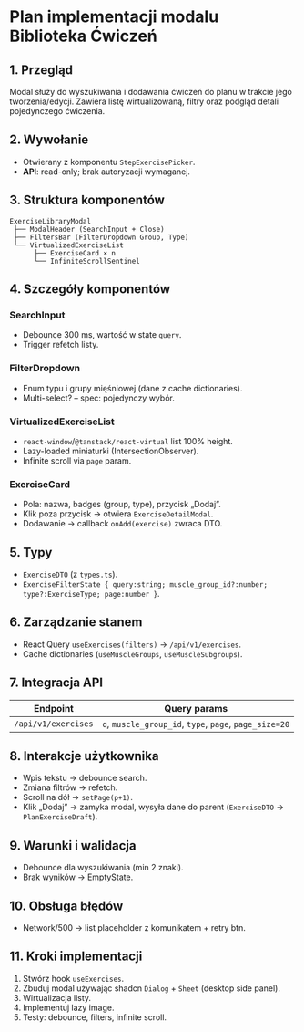 # Plan implementacji modalu Biblioteka Ćwiczeń

## 1. Przegląd
Modal służy do wyszukiwania i dodawania ćwiczeń do planu w trakcie jego tworzenia/edycji. Zawiera listę wirtualizowaną, filtry oraz podgląd detali pojedynczego ćwiczenia.

## 2. Wywołanie
- Otwierany z komponentu `StepExercisePicker`.
- **API**: read-only; brak autoryzacji wymaganej.

## 3. Struktura komponentów
```
ExerciseLibraryModal
 ├── ModalHeader (SearchInput + Close)
 ├── FiltersBar (FilterDropdown Group, Type)
 └── VirtualizedExerciseList
      ├── ExerciseCard × n
      └── InfiniteScrollSentinel
```

## 4. Szczegóły komponentów
### SearchInput
- Debounce 300 ms, wartość w state `query`.
- Trigger refetch listy.

### FilterDropdown
- Enum typu i grupy mięśniowej (dane z cache dictionaries).
- Multi-select? – spec: pojedynczy wybór.

### VirtualizedExerciseList
- `react-window`/`@tanstack/react-virtual` list 100% height.
- Lazy-loaded miniaturki (IntersectionObserver).
- Infinite scroll via `page` param.

### ExerciseCard
- Pola: nazwa, badges (group, type), przycisk „Dodaj”.
- Klik poza przycisk → otwiera `ExerciseDetailModal`.
- Dodawanie → callback `onAdd(exercise)` zwraca DTO.

## 5. Typy
- `ExerciseDTO` (z `types.ts`).
- `ExerciseFilterState { query:string; muscle_group_id?:number; type?:ExerciseType; page:number }`.

## 6. Zarządzanie stanem
- React Query `useExercises(filters)` → `/api/v1/exercises`.
- Cache dictionaries (`useMuscleGroups`, `useMuscleSubgroups`).

## 7. Integracja API
| Endpoint | Query params |
|----------|--------------|
| `/api/v1/exercises` | `q`, `muscle_group_id`, `type`, `page`, `page_size=20` |

## 8. Interakcje użytkownika
- Wpis tekstu → debounce search.
- Zmiana filtrów → refetch.
- Scroll na dół → `setPage(p+1)`.
- Klik „Dodaj” → zamyka modal, wysyła dane do parent (`ExerciseDTO` → `PlanExerciseDraft`).

## 9. Warunki i walidacja
- Debounce dla wyszukiwania (min 2 znaki).
- Brak wyników → EmptyState.

## 10. Obsługa błędów
- Network/500 → list placeholder z komunikatem + retry btn.

## 11. Kroki implementacji
1. Stwórz hook `useExercises`.
2. Zbuduj modal używając shadcn `Dialog` + `Sheet` (desktop side panel).
3. Wirtualizacja listy.
4. Implementuj lazy image.
5. Testy: debounce, filters, infinite scroll.
